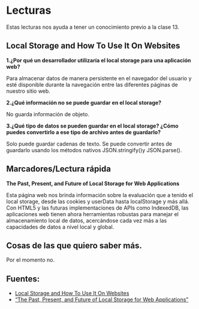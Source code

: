 # Lecturas

Estas lecturas nos ayuda a tener un conocimiento previo a la clase 13.

## Local Storage and How To Use It On Websites

**1.¿Por qué un desarrollador utilizaría el local storage para una aplicación web?**

Para almacenar datos de manera persistente en el navegador del usuario y esté disponible durante la navegación entre las diferentes páginas de nuestro sitio web.

**2.¿Qué información no se puede guardar en el local storage?**

No guarda información de objeto.

**3.¿Qué tipo de datos se pueden guardar en el local storage? ¿Cómo puedes convertirlo a ese tipo de archivo antes de guardarlo?**

Solo puede guardar cadenas de texto. Se puede convertir antes de guardarlo usando los métodos nativos JSON.stringify()y JSON.parse().


## Marcadores/Lectura rápida

**The Past, Present, and Future of Local Storage for Web Applications**

Esta página web nos brinda información sobre la evaluación que a tenido el local storage, desde las cookies y userData hasta localStorage y más allá. Con HTML5 y las futuras implementaciones de APIs como IndexedDB, las aplicaciones web tienen ahora herramientas robustas para manejar el almacenamiento local de datos, acercándose cada vez más a las capacidades de datos a nivel local y global.






## Cosas de las que quiero saber más.

Por el momento no.

## Fuentes: 

+ [Local Storage and How To Use It On Websites](https://www.smashingmagazine.com/2010/10/local-storage-and-how-to-use-it/)
+ [“The Past, Present, and Future of Local Storage for Web Applications”](https://diveinto.html5doctor.com/storage.html)
